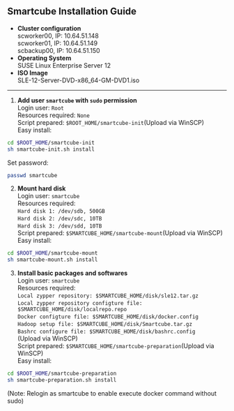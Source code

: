 ## Smartcube Installation Guide ##

 - **Cluster configuration**<br>
scworker00, IP: 10.64.51.148<br>
scworker01, IP: 10.64.51.149<br>
scbackup00, IP: 10.64.51.150<br>
 - **Operating System**<br>
 SUSE Linux Enterprise Server 12<br>
 - **ISO Image**<br>
 SLE-12-Server-DVD-x86_64-GM-DVD1.iso<br>  

----------

1. **Add user `smartcube` with `sudo` permission**<br>
 Login user: `Root`<br>
 Resources required: `None`<br>
 Script prepared: `$ROOT_HOME/smartcube-init`(Upload via WinSCP)<br>
 Easy install:<br>
 ```Bash
 cd $ROOT_HOME/smartcube-init
 sh smartcube-init.sh install
 ```
 Set password:<br>
 ```Bash
 passwd smartcube
 ```

2. **Mount hard disk**<br>
 Login user: `smartcube`<br>
 Resources required:<br>
 `Hard disk 1: /dev/sdb, 500GB`<br>
 `Hard disk 2: /dev/sdc, 10TB`<br>
 `Hard disk 3: /dev/sdd, 10TB`<br>
 Script prepared: `$SMARTCUBE_HOME/smartcube-mount`(Upload via WinSCP)<br>
 Easy install:<br>
 ```Bash
 cd $ROOT_HOME/smartcube-mount
 sh smartcube-mount.sh install
 ```

3. **Install basic packages and softwares**<br>
 Login user: `smartcube`<br>
 Resources required:<br>
 `Local zypper repository: $SMARTCUBE_HOME/disk/sle12.tar.gz`<br>
 `Local zypper repository configture file: $SMARTCUBE_HOME/disk/localrepo.repo`<br>
 `Docker configture file: $SMARTCUBE_HOME/disk/docker.config`<br>
 `Hadoop setup file: $SMARTCUBE_HOME/disk/Smartcube.tar.gz`<br>
 `Bashrc configure file: $SMARTCUBE_HOME/disk/bashrc.config`<br>
 (Upload via WinSCP)<br>
 Script prepared: `$SMARTCUBE_HOME/smartcube-preparation`(Upload via WinSCP)<br>
 Easy install:<br>
 ```Bash
 cd $ROOT_HOME/smartcube-preparation
 sh smartcube-preparation.sh install
 ```
 (Note: Relogin as smartcube to enable execute docker command without sudo)<br>
